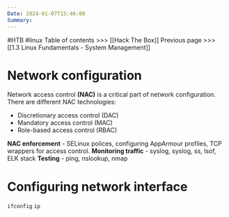 ```yaml
---
Date: 2024-01-07T15:46:00
Summary:
---
```

#HTB #linux 
Table of contents >>> [[Hack The Box]]
Previous page >>> [[1.3 Linux Fundamentals - System Management]]

# Network configuration
Network access control **(NAC)** is a critical part of network configuration. There are different NAC technologies:
- Discretionary access control (DAC)
- Mandatory access control (MAC)
- Role-based access control (RBAC)

**NAC enforcement** - SELinux polices, configuring AppArmour profiles, TCP wrappers for access control.
**Monitoring traffic** - syslog, syslog, ss, lsof, ELK stack
**Testing** - ping, nslookup, nmap

# Configuring network interface
`ifconfig`
`ip`